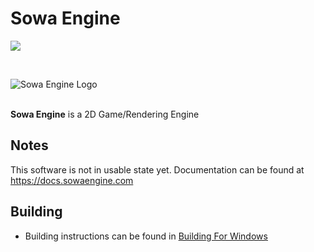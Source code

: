 # Sowa Engine

[![](https://dcbadge.vercel.app/api/server/HP7SDFU2Ep)](https://discord.gg/HP7SDFU2Ep)

<br>

<img src="https://raw.githubusercontent.com/sowaengine/sowa/develop/.res/icon-full.png" alt="Sowa Engine Logo"><br><br>


**Sowa Engine** is a 2D Game/Rendering Engine


## Notes
   This software is not in usable state yet.
   Documentation can be found at https://docs.sowaengine.com
   
## Building
- Building instructions can be found in [Building For Windows](https://docs.sowaengine.com/en/latest/engine_development/building_for_windows.html)
